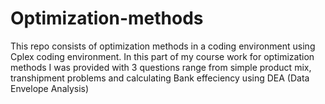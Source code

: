 # Optimization-methods
This repo consists of optimization methods in a coding environment using Cplex coding environment.
In this part of my course work for optimization methods I was provided with 3 questions range from simple product mix, transhipment problems and calculating Bank effeciency using DEA (Data Envelope Analysis)
